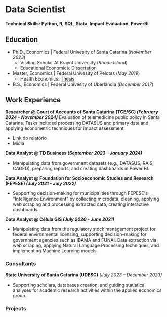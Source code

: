 # Data Scientist

#### Technical Skills: Python, R, SQL, Stata, Impact Evaluation, PowerBi

## Education
- Ph.D., Economics | Federal Univesity of Santa Catarina (*November 2023*) 
    - Visiting Scholar At Braynt University (*Rhode Island*)
    - Educational Economics: [Dissertation](https://pergamum.ufsc.br/acervo/385288)
- Master, Economics | Federal Univesity of Pelotas (*May 2019*)
    - Health Economics: [Thesis](https://wp.ufpel.edu.br/ppgom/files/2019/09/Victor-Buttignon.pdf)
- B.S., Economics | Federal Univesity of Uberlândia (*December 2017*)

## Work Experience

**Researcher @ Court of Accounts of Santa Catarina  (TCE/SC) *(February 2024 – November 2024)***
Evaluation of telemedicine public policy in Santa Catarina. Tasks included processing DATASUS and primary data and applying econometric techniques for impact assessment. 

- Link do relatório
- Mídia

**Data Analyst @ TD Business *(September 2023 – January 2024)*** 
-	Manipulating data from government datasets (e.g., DATASUS, RAIS, CAGED), preparing reports, and creating dashboards in Power BI. 

**Data Analyst @ Foundation for Socioeconomic Studies and Research (FEPESE) *(July 2021 - July 2022)*** 
-	Supporting decision-making for municipalities through FEPESE's "Intelligence Environment" by collecting microdata, cleaning, applying web scraping and processing extracted data, creating interactive dashboards. 

**Data Analyst @ Célula GIS *(July 2020 - June 2021)*** 
-	Manipulating data from the regulatory stock management project for federal environmental licensing, supporting decision-making for government agencies such as IBAMA and FUNAI. Data extraction via web scraping, applying Natural Language Processing techniques, and implementing Machine Learning models. 


### Consultants 
**State University of Santa Catarina (UDESC)** *(July 2023 – December 2023)* 
-	Supporting scholars, databases creation, and guiding statistical analyses for academic research activities within the applied economics group. 

### Projects